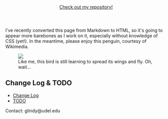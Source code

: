 <html>
  <body>
    <header>
        <title>Geoff Linderman's CISC275 Portfolio </title>
        <a href="https://github.com/glinderm/CISC275.github.io">Check out my repository!</a>
    </header>
    <main>
      <section>
        <article>
          <p>
          I've recently converted this page from Markdown to HTML, so it's going to appear more barebones as I work on it, especially without knowledge of CSS (yet!). In the meantime, please enjoy this penguin, courtesy of Wikimedia.
          </p>
        </article>
      </section>
      <figure>
        <img src="https://commons.wikimedia.org/wiki/File:Gorfou_sauteur_-_Rockhopper_Penguin.jpg"/>
        <figcaption>Like me, this bird is still learning to spread its wings and fly. Oh, wait...</figcaption>
      </figure>
      <section>
        <article>
          <h2>Change Log & TODO</h2>
          <ul>
            <li><a href="./Changelog.html">Change Log</a></li>
            <li><a href="./TODO.html">TODO</a></li>
          </ul>
        </article>
      </section>
    </main>
    <footer>
      <p>Contact: glindy@udel.edu</p>
    </footer>
  </body>
</html>